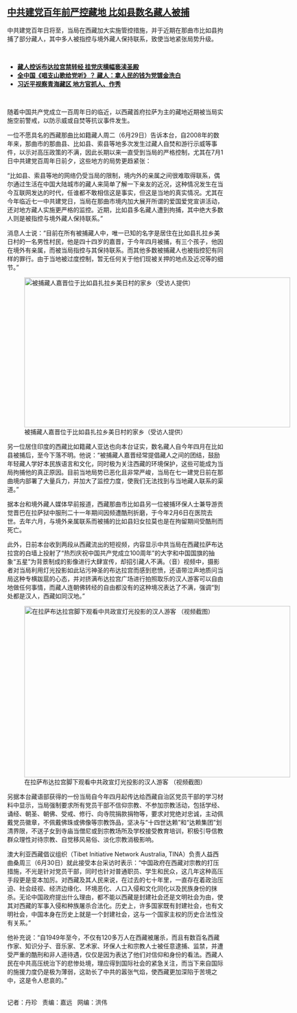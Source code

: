 <!--1625080884000-->
[中共建党百年前严控藏地 比如县数名藏人被捕](https://www.rfa.org/mandarin/yataibaodao/shaoshuminzu/dz-06302021143650.html)
------

<p></p><p><span>中共建党百年日将至，当局在西藏加大实施管控措施，并于近期在那曲市比如县拘捕了部分藏人，其中多人被指控与境外藏人保持联系，致使当地紧张局势升级。</span></p><p><br/></p><ul><li><a href="https://www.rfa.org/mandarin/yataibaodao/shaoshuminzu/hx-06302021104359.html"><strong>藏人控诉布达拉宫禁转经 挂党庆横幅亵渎圣殿</strong></a></li><li><strong><a href="https://www.rfa.org/mandarin/yataibaodao/zhengzhi/hx1-06292021080322.html">全中国《唱支山歌给党听》？ 藏人：拿人民的钱为党镀金洗白</a></strong></li><li><strong><a href="https://www.rfa.org/mandarin/yataibaodao/shaoshuminzu/hx-06102021112144.html">习近平视察青海藏区 地方官抓人、作秀</a></strong></li></ul><p><br/></p><p>随着中国共产党成立一百周年日的临近，以西藏首府拉萨为主的藏地近期被当局实施空前警戒，以防示威或自焚等抗议事件发生。</p><p>一位不愿具名的西藏那曲比如籍藏人周二（6月29日）告诉本台，自2008年的数年来，那曲市的那曲县、比如县、索县等地多次发生过藏人自焚和游行示威等事件，以示对高压政策的不满，因此长期以来一直受到当局的严格控制，尤其在7月1日中共建党百周年日前夕，这些地方的局势更趋紧张： </p><p>“比如县、索县等地的网络仍受当局的限制，境内外的亲属之间很难取得联系，偶尔通过生活在中国大陆城市的藏人来简单了解一下亲友的近况，这种情况发生在当今互联网发达的时代，任谁都不敢相信这是事实，但这是当地的真实情况。尤其在今年临近七一中共建党日，当局在那曲市境内加大展开所谓的爱国爱党宣讲活动，还对地方藏人实施更严格的监控。近期，比如县多名藏人遭到拘捕，其中绝大多数人则是被指控与境外藏人保持联系。” </p><p>消息人士说：“目前在所有被捕藏人中，唯一已知的名字是居住在比如县扎拉乡美日村的一名男性村民，他是四十四岁的嘉晋，于今年四月被捕，有三个孩子，他因在境外有亲属，而被当局指控与其保持联系。而其他多数被捕藏人也被指控犯有同样的罪行。由于当地被过度控制，暂无任何关于他们现被关押的地点及近况等的细节。”</p><p><figure class="image-richtext image-inline captioned" style="width:620px;"><img alt="被捕藏人嘉晋位于比如县扎拉乡美日村的家乡（受访人提供）" height="349" src="https://www.rfa.org/mandarin/yataibaodao/shaoshuminzu/dz-06302021143650.html/m0630-dz-photo2.jpg/@@images/0ae78a15-d206-4d0d-981f-7387342d691e.jpeg" title="m0630-dz-photo2.JPG" width="620"/><figcaption class="image-caption">被捕藏人嘉晋位于比如县扎拉乡美日村的家乡（受访人提供）</figcaption><small></small></figure></p><p>另一位居住印度的西藏比如籍藏人亚达也向本台证实，数名藏人自今年四月在比如县被捕后，至今下落不明。他说：“被捕藏人嘉晋经常提倡藏人之间的团结，鼓励年轻藏人学好本民族语言和文化，同时极为关注西藏的环境保护，这些可能成为当局拘捕他的真正原因。目前当地局势已恶化且非常严峻，当局在七一建党日前在那曲境内部署了大量兵力，并加大了监控力度，使我们无法找到与当地藏人联系的渠道。”    </p><p>据本台和境外藏人媒体早前报道，西藏那曲市比如县另一位被捕环保人士兼导游贡觉晋巴在拉萨狱中服刑二十一年期间因频遭酷刑折磨，于今年2月6日在医院去世。去年六月，与境外亲属联系而被捕的比如县妇女拉莫也是在拘留期间受酷刑而死亡。</p><p>此外，日前本台收到两段从西藏流出的短视频，内容显示中共当局在西藏拉萨布达拉宫的白墙上投射了“热烈庆祝中国共产党成立100周年”的大字和中国国旗的抽象“五星”为背景制成的影像进行大肆宣传，却招引藏人不满。（音）视频中，摄影者对当局利用灯光投影如此玷污神圣的布达拉宫而感到悲愤，还语带泣声地质问当局这种专横跋扈的心态，并对挤满布达拉宫广场进行拍照取乐的汉人游客可以自由地做任何事情，而藏人连朝佛转经的自由都没有的这种境况表达了不满，强调“到处都是汉人，西藏如同汉地。”</p><p><figure class="image-richtext image-inline captioned" style="width:620px;"><img alt="在拉萨布达拉宫脚下观看中共政宣灯光投影的汉人游客 （视频截图）" height="399" src="https://www.rfa.org/mandarin/yataibaodao/shaoshuminzu/dz-06302021143650.html/m0630-dz-photo3.jpg/@@images/87b625ad-7462-40f5-bcc8-35976c7559de.jpeg" title="m0630-dz-photo3.JPG" width="620"/><figcaption class="image-caption">在拉萨布达拉宫脚下观看中共政宣灯光投影的汉人游客 （视频截图）</figcaption><small></small></figure></p><p>另据本台藏语部获得的一份当局自今年四月起传达给西藏自治区党员干部的学习材料中显示，当局强制要求所有党员干部不信仰宗教、不参加宗教活动，包括学经、诵经、朝圣、朝佛、受戒、修行、向寺院捐款捐物等，要求对党绝对忠诚，主动佩戴党员徽章，不佩戴佛珠或佛像等宗教饰品，坚决与“十四世达赖”和“达赖集团”划清界限，不送子女到寺庙当僧尼或到宗教场所及学校接受教育培训，<span>积极引导信教群众理性对待宗教、自觉移风易俗、淡化宗教消极影响。</span></p><p>澳大利亚西藏倡议组织（Tibet Initiative Network Australia, TINA）负责人益西曲桑周三（6月30日）就此接受本台采访时表示：“中国政府在西藏对宗教的打压措施，不光是针对党员干部，同时也针对普通职员、学生和民众，这几年这种高压手段更是变本加厉。对西藏及其人民来说，在过去的七十年里，一直存在着政治压迫、社会歧视、经济边缘化、环境恶化、人口入侵和文化同化以及民族身份的抹杀。无论中国政府提出什么理由，都不能以西藏是封建社会还是文明社会为由，使其对西藏的军事入侵和种族屠杀合法化。历史上，许多国家既有封建社会，也有文明社会，中国本身在历史上就是一个封建社会，这与一个国家主权的历史合法性没有关系。”</p><p>他补充说：“自1949年至今，不仅有120多万人在西藏被屠杀，而且有数百名西藏作家、知识分子、音乐家、艺术家、环保人士和宗教人士被任意逮捕、监禁，并遭受严重的酷刑和非人道待遇，仅仅是因为表达了他们对信仰和身份的看法。西藏人民在中共高压统治下的悲惨处境，理应得到国际社会的紧急关注，而当下来自国际的施援力度仍是极为薄弱，这助长了中共的嚣张气焰，使西藏更加深陷于苦境之中，这是令人悲哀的。”</p><p><br/>记者：丹珍   责编：嘉远   网编：洪伟</p>
